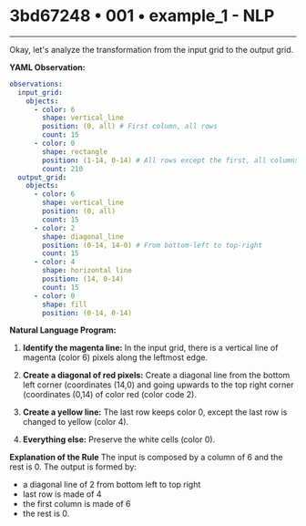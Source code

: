 # 3bd67248 • 001 • example_1 - NLP

---
Okay, let's analyze the transformation from the input grid to the output grid.

**YAML Observation:**

```yaml
observations:
  input_grid:
    objects:
      - color: 6
        shape: vertical_line
        position: (0, all) # First column, all rows
        count: 15
      - color: 0
        shape: rectangle
        position: (1-14, 0-14) # All rows except the first, all columns
        count: 210  
  output_grid:
    objects:
      - color: 6
        shape: vertical_line
        position: (0, all)
        count: 15
      - color: 2
        shape: diagonal_line
        position: (0-14, 14-0) # From bottom-left to top-right
        count: 15
      - color: 4
        shape: horizontal line
        position: (14, 0-14)
        count: 15
      - color: 0
        shape: fill
        position: (0-14, 0-14)
```

**Natural Language Program:**

1.  **Identify the magenta line:** In the input grid, there is a vertical line of magenta (color 6) pixels along the leftmost edge.

2.  **Create a diagonal of red pixels:** Create a diagonal line from the bottom left corner (coordinates (14,0) and going upwards to the top right corner (coordinates (0,14) of color red (color code 2).

3.  **Create a yellow line:** The last row keeps color 0, except the last row is changed to yellow (color 4).

4.  **Everything else:** Preserve the white cells (color 0).

**Explanation of the Rule**
The input is composed by a column of 6 and the rest is 0.
The output is formed by:
- a diagonal line of 2 from bottom left to top right
- last row is made of 4
- the first column is made of 6
- the rest is 0.


